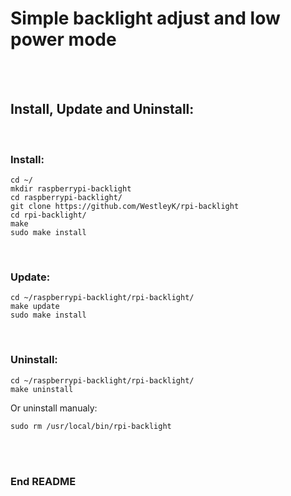 # Simple backlight adjust and low power mode

<br>
<br>



## Install, Update and Uninstall:

<br>

### Install:

```
cd ~/
mkdir raspberrypi-backlight
cd raspberrypi-backlight/
git clone https://github.com/WestleyK/rpi-backlight
cd rpi-backlight/
make
sudo make install
```

<br>

### Update:

```
cd ~/raspberrypi-backlight/rpi-backlight/
make update
sudo make install
```

<br>

### Uninstall:

```
cd ~/raspberrypi-backlight/rpi-backlight/
make uninstall
```
Or uninstall manualy:
```
sudo rm /usr/local/bin/rpi-backlight
```

<br>
<br>


### End README


<br>
<br>



